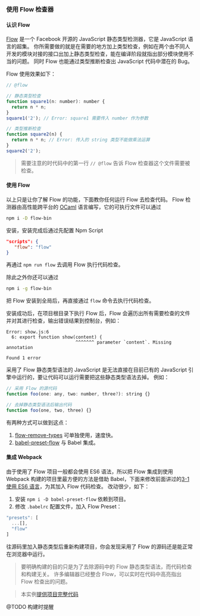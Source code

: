 ### 使用 Flow 检查器

#### 认识 Flow
[Flow](https://flow.org) 是一个 Facebook 开源的 JavaScript 静态类型检测器，它是 JavaScript 语言的超集。
你所需要做的就是在需要的地方加上类型检查，例如在两个由不同人开发的模块对接的接口出加上静态类型检查，能在编译阶段就指出部分模块使用不当的问题。
同时 Flow 也能通过类型推断检查出 JavaScript 代码中潜在的 Bug。

Flow 使用效果如下：
```js
// @flow

// 静态类型检查
function square1(n: number): number {
  return n * n;
}
square1('2'); // Error: square1 需要传入 number 作为参数

// 类型推断检查
function square2(n) {
  return n * n; // Error: 传入的 string 类型不能做乘法运算
}
square2('2');
```
> 需要注意的时代码中的第一行 `// @flow` 告诉 Flow 检查器这个文件需要被检查。

#### 使用 Flow
以上只是让你了解 Flow 的功能，下面教你任何运行 Flow 去检查代码。
Flow 检测器由高性能跨平台的 [OCaml](http://ocaml.org) 语言编写，它的可执行文件可以通过
```bash
npm i -D flow-bin
```
安装，安装完成后通过先配置 Npm Script 
```json
"scripts": {
   "flow": "flow"
}
```
再通过 `npm run flow` 去调用 Flow 执行代码检查。

除此之外你还可以通过
```bash
npm i -g flow-bin
```
把 Flow 安装到全局后，再直接通过 `flow` 命令去执行代码检查。

安装成功后，在项目根目录下执行 Flow 后，Flow 会遍历出所有需要检查的文件并对其进行检查，输出错误结果到控制台，例如：
```
Error: show.js:6
  6: export function show(content) {
                          ^^^^^^^ parameter `content`. Missing annotation

Found 1 error
```

采用了 Flow 静态类型语法的 JavaScript 是无法直接在目前已有的 JavaScript 引擎中运行的，要让代码可以运行需要把这些静态类型语法去掉。
例如：
```js
// 采用 Flow 的源代码
function foo(one: any, two: number, three?): string {}

// 去掉静态类型语法后输出代码
function foo(one, two, three) {}
```
有两种方式可以做到这点：

1. [flow-remove-types](https://github.com/flowtype/flow-remove-types) 可单独使用，速度快。
2. [babel-preset-flow](https://babeljs.io/docs/plugins/preset-flow/) 与 Babel 集成。

#### 集成 Webpack
由于使用了 Flow 项目一般都会使用 ES6 语法，所以把 Flow 集成到使用 Webpack 构建的项目里最方便的方法是借助 Babel，下面来修改前面讲过的[3-1 使用 ES6 语言](3-1使用ES6语言.md)，为其加入 Flow 代码检查。
改动很少，如下：

1. 安装 `npm i -D babel-preset-flow` 依赖到项目。
2. 修改 `.babelrc` 配置文件，加入 Flow Preset：
```js
"presets": [
  ...[],
  "flow"
]
```
往源码里加入静态类型后重新构建项目，你会发现采用了 Flow 的源码还是能正常在浏览器中运行。

> 要明确构建的目的只是为了去除源码中的 Flow 静态类型语法，而代码检查和构建无关。
> 许多编辑器已经整合 Flow，可以实时在代码中高亮指出 Flow 检查出的问题。

> 本实例[提供项目完整代码](http://webpack.wuhaolin.cn/3-3使用Flow检查器.zip)

@TODO 构建时提醒



